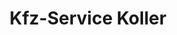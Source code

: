---
title: "Kfz-Service Koller"
url: /bad-griesbach-i-rottal/kfz-service-koller/
shop: Autowerkstatt
---